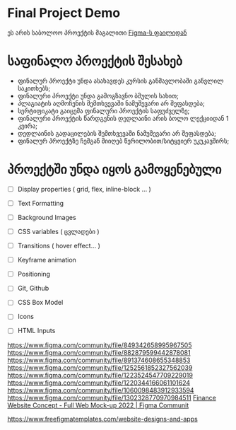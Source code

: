 # Final Project Demo

ეს არის საბოლოო პროექტის მაგალითი
[Figma-ს ფაილიდან](https://www.figma.com/file/a1orUV46VUGuqgdSy2wael/500-Website-Sections-(Community))


# საფინალო პროექტის შესახებ
- ფინალურ პროექტი უნდა ასახავდეს კურსის განმავლობაში განვლილ საკითხებს; 
- ფინალური პროექტი უნდა გამოგზავნო ბმულის სახით;
- პლაგიატის აღმოჩენის შემთხვევაში ნამუშევარი არ შეფასდება;
- სერტიფიკატი გაიცემა ფინალური პროექტის საფუძველზე;
- ფინალური პროექტის წარდგენის დედლაინი არის ბოლო ლექციიდან 1 კვირა;
- დედლაინის გადაცილების შემთხვევაში ნამუშევარი არ შეფასდება;
- ფინალურ პროექტზე ჩემგან მიიღებ წერილობით/სიტყვიერ უკუკავშირს;


# პროექტში უნდა იყოს გამოყენებული
- [ ] Display properties ( grid, flex, inline-block ... )
- [ ] Text Formatting
- [ ] Background Images
- [ ] CSS variables ( ცვლადები ) 
- [ ] Transitions ( hover effect... )
- [ ] Keyframe animation
- [ ] Positioning
- [ ] Git, Github
- [ ] CSS Box Model
- [ ] Icons
- [ ] HTML Inputs





https://www.figma.com/community/file/849342658995967505
https://www.figma.com/community/file/882879599442878081
https://www.figma.com/community/file/891374608655348853
https://www.figma.com/community/file/1252561852327562039
https://www.figma.com/community/file/1223524547709229019
https://www.figma.com/community/file/1220344166061101624
https://www.figma.com/community/file/1060098483912933594
https://www.figma.com/community/file/1302328770970984511
[Finance Website Concept - Full Web Mock-up 2022 | Figma Communit](https://www.figma.com/community/file/1271751279140741643)

https://www.freefigmatemplates.com/website-designs-and-apps
